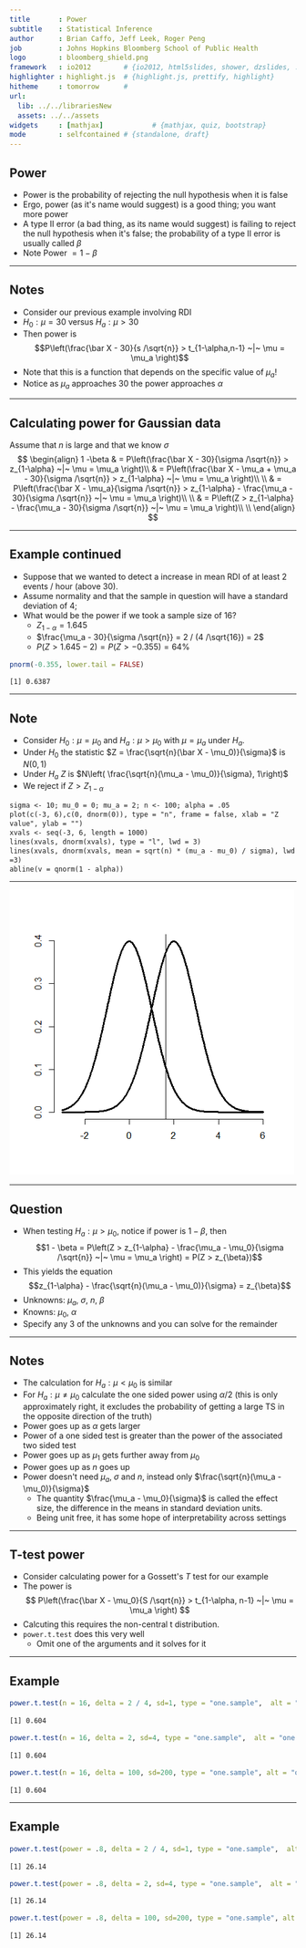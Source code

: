 ```yaml
---
title       : Power
subtitle    : Statistical Inference
author      : Brian Caffo, Jeff Leek, Roger Peng
job         : Johns Hopkins Bloomberg School of Public Health
logo        : bloomberg_shield.png
framework   : io2012        # {io2012, html5slides, shower, dzslides, ...}
highlighter : highlight.js  # {highlight.js, prettify, highlight}
hitheme     : tomorrow      # 
url:
  lib: ../../librariesNew
  assets: ../../assets
widgets     : [mathjax]            # {mathjax, quiz, bootstrap}
mode        : selfcontained # {standalone, draft}
---
```




## Power
- Power is the probability of rejecting the null hypothesis when it is false
- Ergo, power (as it's name would suggest) is a good thing; you want more power
- A type II error (a bad thing, as its name would suggest) is failing to reject the null hypothesis when it's false; the probability of a type II error is usually called $\beta$
- Note Power  $= 1 - \beta$

---
## Notes
- Consider our previous example involving RDI
- $H_0: \mu = 30$ versus $H_a: \mu > 30$
- Then power is 
$$P\left(\frac{\bar X - 30}{s /\sqrt{n}} > t_{1-\alpha,n-1} ~|~ \mu = \mu_a \right)$$
- Note that this is a function that depends on the specific value of $\mu_a$!
- Notice as $\mu_a$ approaches $30$ the power approaches $\alpha$


---
## Calculating power for Gaussian data
Assume that $n$ is large and that we know $\sigma$
$$
\begin{align}
1 -\beta & = 
P\left(\frac{\bar X - 30}{\sigma /\sqrt{n}} > z_{1-\alpha} ~|~ \mu = \mu_a \right)\\
& = P\left(\frac{\bar X - \mu_a + \mu_a - 30}{\sigma /\sqrt{n}} > z_{1-\alpha} ~|~ \mu = \mu_a \right)\\ \\
& = P\left(\frac{\bar X - \mu_a}{\sigma /\sqrt{n}} > z_{1-\alpha} - \frac{\mu_a - 30}{\sigma /\sqrt{n}} ~|~ \mu = \mu_a \right)\\ \\
& = P\left(Z > z_{1-\alpha} - \frac{\mu_a - 30}{\sigma /\sqrt{n}} ~|~ \mu = \mu_a \right)\\ \\
\end{align}
$$

---
## Example continued
-  Suppose that we wanted to detect a increase in mean RDI
  of at least 2 events / hour (above 30). 
- Assume normality and that the sample in question will have a standard deviation of $4$;
- What would be the power if we took a sample size of $16$?
  - $Z_{1-\alpha} = 1.645$ 
  - $\frac{\mu_a - 30}{\sigma /\sqrt{n}} = 2 / (4 /\sqrt{16}) = 2$ 
  - $P(Z > 1.645 - 2) = P(Z > -0.355) = 64\%$

```r
pnorm(-0.355, lower.tail = FALSE)
```

```
[1] 0.6387
```


---
## Note
- Consider $H_0 : \mu = \mu_0$ and $H_a : \mu > \mu_0$ with $\mu = \mu_a$ under $H_a$.
- Under $H_0$ the statistic $Z = \frac{\sqrt{n}(\bar X - \mu_0)}{\sigma}$ is $N(0, 1)$
- Under $H_a$ $Z$ is $N\left( \frac{\sqrt{n}(\mu_a - \mu_0)}{\sigma}, 1\right)$
- We reject if $Z > Z_{1-\alpha}$

```
sigma <- 10; mu_0 = 0; mu_a = 2; n <- 100; alpha = .05
plot(c(-3, 6),c(0, dnorm(0)), type = "n", frame = false, xlab = "Z value", ylab = "")
xvals <- seq(-3, 6, length = 1000)
lines(xvals, dnorm(xvals), type = "l", lwd = 3)
lines(xvals, dnorm(xvals, mean = sqrt(n) * (mu_a - mu_0) / sigma), lwd =3)
abline(v = qnorm(1 - alpha))
```

---
<div class="rimage center"><img src="fig/unnamed-chunk-2.png" title="plot of chunk unnamed-chunk-2" alt="plot of chunk unnamed-chunk-2" class="plot" /></div>



---
## Question
- When testing $H_a : \mu > \mu_0$, notice if power is $1 - \beta$, then 
$$1 - \beta = P\left(Z > z_{1-\alpha} - \frac{\mu_a - \mu_0}{\sigma /\sqrt{n}} ~|~ \mu = \mu_a \right) = P(Z > z_{\beta})$$
- This yields the equation
$$z_{1-\alpha} - \frac{\sqrt{n}(\mu_a - \mu_0)}{\sigma} = z_{\beta}$$
- Unknowns: $\mu_a$, $\sigma$, $n$, $\beta$
- Knowns: $\mu_0$, $\alpha$
- Specify any 3 of the unknowns and you can solve for the remainder

---
## Notes
- The calculation for $H_a:\mu < \mu_0$ is similar
- For $H_a: \mu \neq \mu_0$ calculate the one sided power using
  $\alpha / 2$ (this is only approximately right, it excludes the probability of
  getting a large TS in the opposite direction of the truth)
- Power goes up as $\alpha$ gets larger
- Power of a one sided test is greater than the power of the
  associated two sided test
- Power goes up as $\mu_1$ gets further away from $\mu_0$
- Power goes up as $n$ goes up
- Power doesn't need $\mu_a$, $\sigma$ and $n$, instead only $\frac{\sqrt{n}(\mu_a - \mu_0)}{\sigma}$
  - The quantity $\frac{\mu_a - \mu_0}{\sigma}$ is called the effect size, the difference in the means in standard deviation units.
  - Being unit free, it has some hope of interpretability across settings

---
## T-test power
-  Consider calculating power for a Gossett's $T$ test for our example
-  The power is
  $$
  P\left(\frac{\bar X - \mu_0}{S /\sqrt{n}} > t_{1-\alpha, n-1} ~|~ \mu = \mu_a \right)
  $$
- Calcuting this requires the non-central t distribution.
- `power.t.test` does this very well
  - Omit one of the arguments and it solves for it

---
## Example

```r
power.t.test(n = 16, delta = 2 / 4, sd=1, type = "one.sample",  alt = "one.sided")$power
```

```
[1] 0.604
```

```r
power.t.test(n = 16, delta = 2, sd=4, type = "one.sample",  alt = "one.sided")$power
```

```
[1] 0.604
```

```r
power.t.test(n = 16, delta = 100, sd=200, type = "one.sample", alt = "one.sided")$power
```

```
[1] 0.604
```


---
## Example

```r
power.t.test(power = .8, delta = 2 / 4, sd=1, type = "one.sample",  alt = "one.sided")$n
```

```
[1] 26.14
```

```r
power.t.test(power = .8, delta = 2, sd=4, type = "one.sample",  alt = "one.sided")$n
```

```
[1] 26.14
```

```r
power.t.test(power = .8, delta = 100, sd=200, type = "one.sample", alt = "one.sided")$n
```

```
[1] 26.14
```


